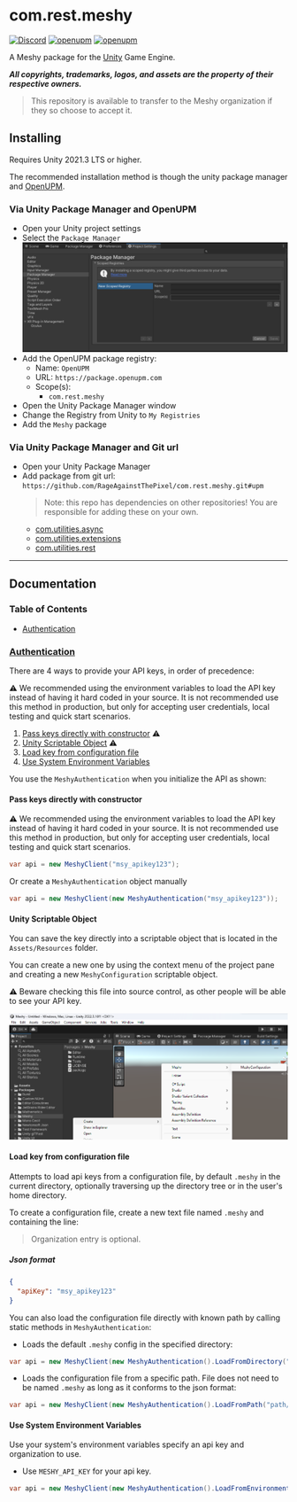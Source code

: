 # com.rest.meshy

[![Discord](https://img.shields.io/discord/855294214065487932.svg?label=&logo=discord&logoColor=ffffff&color=7389D8&labelColor=6A7EC2)](https://discord.gg/xQgMW9ufN4) [![openupm](https://img.shields.io/npm/v/com.rest.meshy?label=openupm&registry_uri=https://package.openupm.com)](https://openupm.com/packages/com.rest.meshy/) [![openupm](https://img.shields.io/badge/dynamic/json?color=brightgreen&label=downloads&query=%24.downloads&suffix=%2Fmonth&url=https%3A%2F%2Fpackage.openupm.com%2Fdownloads%2Fpoint%2Flast-month%2Fcom.rest.meshy)](https://openupm.com/packages/com.rest.meshy/)

A Meshy package for the [Unity](https://unity.com/) Game Engine.

***All copyrights, trademarks, logos, and assets are the property of their respective owners.***

> This repository is available to transfer to the Meshy organization if they so choose to accept it.

## Installing

Requires Unity 2021.3 LTS or higher.

The recommended installation method is though the unity package manager and [OpenUPM](https://openupm.com/packages/com.rest.meshy).

### Via Unity Package Manager and OpenUPM

- Open your Unity project settings
- Select the `Package Manager`
![scoped-registries](images/package-manager-scopes.png)
- Add the OpenUPM package registry:
  - Name: `OpenUPM`
  - URL: `https://package.openupm.com`
  - Scope(s):
    - `com.rest.meshy`
- Open the Unity Package Manager window
- Change the Registry from Unity to `My Registries`
- Add the `Meshy` package

### Via Unity Package Manager and Git url

- Open your Unity Package Manager
- Add package from git url: `https://github.com/RageAgainstThePixel/com.rest.meshy.git#upm`
  > Note: this repo has dependencies on other repositories! You are responsible for adding these on your own.
  - [com.utilities.async](https://github.com/RageAgainstThePixel/com.utilities.async)
  - [com.utilities.extensions](https://github.com/RageAgainstThePixel/com.utilities.extensions)
  - [com.utilities.rest](https://github.com/RageAgainstThePixel/com.utilities.rest)

---

## Documentation

### Table of Contents

- [Authentication](#authentication)

### [Authentication](https://docs.meshy.ai/api-authentication)

There are 4 ways to provide your API keys, in order of precedence:

:warning: We recommended using the environment variables to load the API key instead of having it hard coded in your source. It is not recommended use this method in production, but only for accepting user credentials, local testing and quick start scenarios.

1. [Pass keys directly with constructor](#pass-keys-directly-with-constructor) :warning:
2. [Unity Scriptable Object](#unity-scriptable-object) :warning:
3. [Load key from configuration file](#load-key-from-configuration-file)
4. [Use System Environment Variables](#use-system-environment-variables)

You use the `MeshyAuthentication` when you initialize the API as shown:

#### Pass keys directly with constructor

:warning: We recommended using the environment variables to load the API key instead of having it hard coded in your source. It is not recommended use this method in production, but only for accepting user credentials, local testing and quick start scenarios.

```csharp
var api = new MeshyClient("msy_apikey123");
```

Or create a `MeshyAuthentication` object manually

```csharp
var api = new MeshyClient(new MeshyAuthentication("msy_apikey123"));
```

#### Unity Scriptable Object

You can save the key directly into a scriptable object that is located in the `Assets/Resources` folder.

You can create a new one by using the context menu of the project pane and creating a new `MeshyConfiguration` scriptable object.

:warning: Beware checking this file into source control, as other people will be able to see your API key.

![Create new MeshyConfiguration](Meshy/Packages/com.rest.meshy/Documentation~/images/create-scriptable-object.png)

#### Load key from configuration file

Attempts to load api keys from a configuration file, by default `.meshy` in the current directory, optionally traversing up the directory tree or in the user's home directory.

To create a configuration file, create a new text file named `.meshy` and containing the line:

> Organization entry is optional.

##### Json format

```json
{
  "apiKey": "msy_apikey123"
}
```

You can also load the configuration file directly with known path by calling static methods in `MeshyAuthentication`:

- Loads the default `.meshy` config in the specified directory:

```csharp
var api = new MeshyClient(new MeshyAuthentication().LoadFromDirectory("path/to/your/directory"));
```

- Loads the configuration file from a specific path. File does not need to be named `.meshy` as long as it conforms to the json format:

```csharp
var api = new MeshyClient(new MeshyAuthentication().LoadFromPath("path/to/your/file.json"));
```

#### Use System Environment Variables

Use your system's environment variables specify an api key and organization to use.

- Use `MESHY_API_KEY` for your api key.

```csharp
var api = new MeshyClient(new MeshyAuthentication().LoadFromEnvironment());
```
